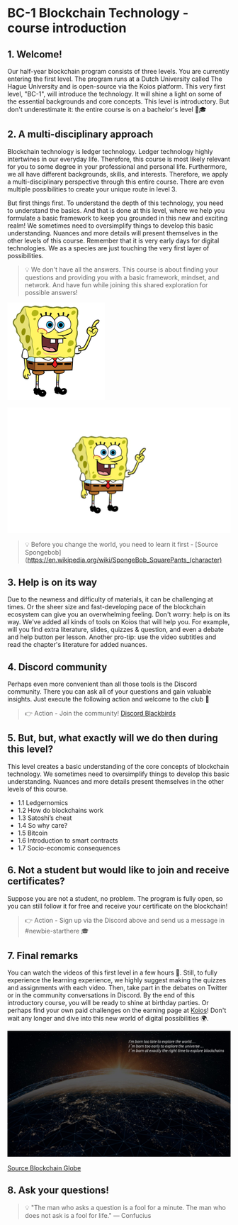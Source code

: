 # BC-1 Blockchain Technology - course introduction


## 1. Welcome!
Our half-year blockchain program consists of three levels. You are currently entering the first level. The program runs at a Dutch University called The Hague University and is open-source via the Koios platform. This very first level, "BC-1", will introduce the technology. It will shine a light on some of the essential backgrounds and core concepts. This level is introductory. But don't underestimate it: the entire course is on a bachelor's level 📜🎓 

## 2. A multi-disciplinary approach
Blockchain technology is ledger technology. Ledger technology highly intertwines in our everyday life. Therefore, this course is most likely relevant for you to some degree in your professional and personal life. Furthermore, we all have different backgrounds, skills, and interests. Therefore, we apply a multi-disciplinary perspective through this entire course. There are even multiple possibilities to create your unique route in level 3. 

But first things first. To understand the depth of this technology, you need to understand the basics. And that is done at this level, where we help you formulate a basic framework to keep you grounded in this new and exciting realm! We sometimes need to oversimplify things to develop this basic understanding. Nuances and more details will present themselves in the other levels of this course. Remember that it is very early days for digital technologies. We as a species are just touching the very first layer of possibilities. 

>💡 We don't have all the answers. This course is about finding your questions and providing you with a basic framework, mindset, and network. And have fun while joining this shared exploration for possible answers!


![Sponge Bob](https://raw.githubusercontent.com/koiosonline/literature-images/main/blockchain-level1/BC-1%20Sponge%20Bob.png)

![Sponge Bob](https://raw.githubusercontent.com/koiosonline/literature-images/main/blockchain-level1/BC-1%20Sponge%20Bob.jpg)

>💡 Before you change the world, you need to learn it first - [Source Spongebob](https://en.wikipedia.org/wiki/SpongeBob_SquarePants_(character)

## 3. Help is on its way
Due to the newness and difficulty of materials, it can be challenging at times. Or the sheer size and fast-developing pace of the blockchain ecosystem can give you an overwhelming feeling. Don't worry: help is on its way. We've added all kinds of tools on Koios that will help you. For example, will you find extra literature, slides, quizzes & question, and even a debate and help button per lesson. Another pro-tip: use the video subtitles and read the chapter's literature for added nuances.

## 4. Discord community
Perhaps even more convenient than all those tools is the Discord community. There you can ask all of your questions and gain valuable insights. Just execute the following action and welcome to the club 🥂

>👉 Action - Join the community!  [Discord Blackbirds](https://discord.com/invite/jBjudugeBa)


  
## 5. But, but, what exactly will we do then during this level?
This level creates a basic understanding of the core concepts of blockchain technology. We sometimes need to oversimplify things to develop this basic understanding. Nuances and more details present themselves in the other levels of this course. 

* 1.1   Ledgernomics
* 1.2   How do blockchains work
* 1.3   Satoshi’s cheat	
* 1.4   So why care? 
* 1.5   Bitcoin
* 1.6   Introduction to smart contracts
* 1.7   Socio-economic consequences

## 6. Not a student but would like to join and receive certificates? 
Suppose you are not a student, no problem. The program is fully open, so you can still follow it for free and receive your certificate on the blockchain! 

>👉 Action - Sign up via the Discord above and send us a message in #newbie-starthere 🎓

## 7. Final remarks

You can watch the videos of this first level in a few hours 📼. Still, to fully experience the learning experience, we highly suggest making the quizzes and assignments with each video. Then, take part in the debates on Twitter or in the community conversations in Discord. By the end of this introductory course, you will be ready to shine at birthday parties. Or perhaps find your own paid challenges on the earning page at [Koios](https://www.koios.world)! 
Don't wait any longer and dive into this new world of digital possibilities 🌍. 


![Sheet 4]( https://raw.githubusercontent.com/koiosonline/literature-images/main/blockchain-level1/BC-1-Blockchain-Technology%20-%20course%20introduction-image4.JPG) 

[Source Blockchain Globe](https://www.ibm.com/blogs/blockchain/2019/07/the-peoples-blockchain-social-factors-influencing-adoption/) 

## 8. Ask your questions!
 
>💡  "The man who asks a question is a fool for a minute. The man who does not ask is a fool for life."
― Confucius